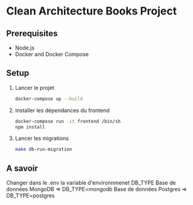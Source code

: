 # Clean Architecture Books Project

## Prerequisites

- Node.js
- Docker and Docker Compose

## Setup

1. Lancer le projet

   ```bash
   docker-compose up --build
   ```

2. Installer les dépendances du frontend

   ```bash
   docker-compose run -it frontend /bin/sh
   npm install 
   ```

3. Lancer les migrations

   ```bash
   make db-run-migration 
   ```

## A savoir

Changer dans le .env la variable d'environnmenet DB_TYPE
Base de données MongoDB => DB_TYPE=mongodb
Base de données Postgres => DB_TYPE=postgres
